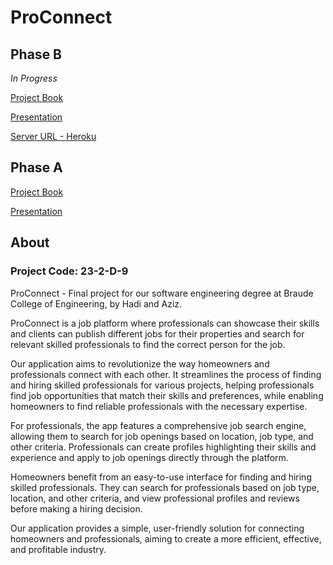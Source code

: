# ProConnect

## Phase B

_In Progress_

[Project Book]([https://docs.google.com/document/d/e/2PACX-1vTw8gmbY5O7UTnwApPHqGgHrEaODn19NHAIfjJUaqGLbIf0lUPpZU_eH7TF3-wf84EBjkyuLS4HmNHl/pub](https://docs.google.com/document/d/1Y82D-w8q6yK-BIgj84vHvKnMG5XkRoL2gLmNDG9DjWw/edit?usp=sharing))

[Presentation](https://1drv.ms/p/s!AoLVRGF92BcTg-dnYPoIA4lQRiqkLg?e=ktySIR)

[Server URL - Heroku](https://proconnect-db6d58e90780.herokuapp.com/swagger-ui/index.html#/)

## Phase A

[Project Book](https://docs.google.com/document/d/e/2PACX-1vTw8gmbY5O7UTnwApPHqGgHrEaODn19NHAIfjJUaqGLbIf0lUPpZU_eH7TF3-wf84EBjkyuLS4HmNHl/pub)

[Presentation](https://1drv.ms/p/s!AoLVRGF92BcTg-dnYPoIA4lQRiqkLg?e=ktySIR)

## About

### Project Code: 23-2-D-9

ProConnect - Final project for our software engineering degree at Braude College of Engineering, by Hadi and Aziz.

ProConnect is a job platform where professionals can showcase their skills and clients can publish different jobs for their properties and search for relevant skilled professionals to find the correct person for the job. 

Our application aims to revolutionize the way homeowners and professionals connect with each other. It streamlines the process of finding and hiring skilled professionals for various projects, helping professionals find job opportunities that match their skills and preferences, while enabling homeowners to find reliable professionals with the necessary expertise.

For professionals, the app features a comprehensive job search engine, allowing them to search for job openings based on location, job type, and other criteria. Professionals can create profiles highlighting their skills and experience and apply to job openings directly through the platform.

Homeowners benefit from an easy-to-use interface for finding and hiring skilled professionals. They can search for professionals based on job type, location, and other criteria, and view professional profiles and reviews before making a hiring decision.

Our application provides a simple, user-friendly solution for connecting homeowners and professionals, aiming to create a more efficient, effective, and profitable industry. 
